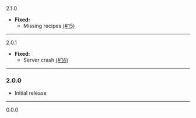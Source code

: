 2.1.0

  * **Fixed:**
    * Missing recipes [(#15)](https://github.com/codetaylor/watercan/issues/15)

---

2.0.1

  * **Fixed:**
    * Server crash [(#14)](https://github.com/codetaylor/watercan/issues/14)

---

### 2.0.0

  * Initial release

---

0.0.0